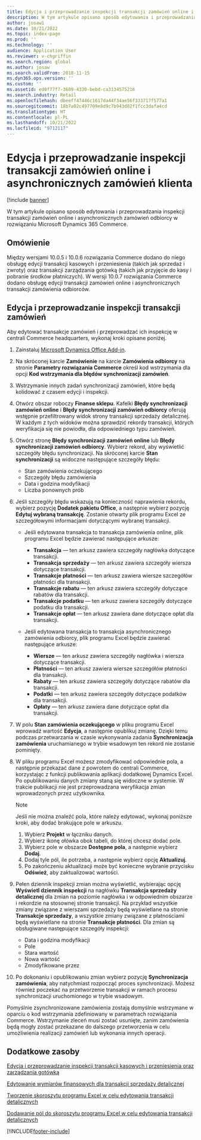 ```yaml
---
title: Edycja i przeprowadzanie inspekcji transakcji zamówień online i asynchronicznych zamówień klienta
description: W tym artykule opisano sposób edytowania i przeprowadzania inspekcji transakcji zamówień online i asynchronicznych zamówień odbiorcy w rozwiązaniu Microsoft Dynamics 365 Commerce.
author: josaw1
ms.date: 10/21/2022
ms.topic: index-page
ms.prod: ''
ms.technology: ''
audience: Application User
ms.reviewer: v-chgriffin
ms.search.region: global
ms.author: josaw
ms.search.validFrom: 2018-11-15
ms.dyn365.ops.version: ''
ms.custom: ''
ms.assetid: ed0f77f7-3609-4330-bebd-ca3134575216
ms.search.industry: Retail
ms.openlocfilehash: dbeeff47446c1617da44f34ae56f333717f577a1
ms.sourcegitcommit: 18b7a02c497709e8d9c7b943d82f1fcc3dafa4cd
ms.translationtype: HT
ms.contentlocale: pl-PL
ms.lasthandoff: 10/21/2022
ms.locfileid: "9712117"
---
```

# <a name="edit-and-audit-online-order-and-asynchronous-customer-order-transactions"></a>Edycja i przeprowadzanie inspekcji transakcji zamówień online i asynchronicznych zamówień klienta

[!include [banner](../includes/banner.md)]

W tym artykule opisano sposób edytowania i przeprowadzania inspekcji transakcji zamówień online i asynchronicznych zamówień odbiorcy w rozwiązaniu Microsoft Dynamics 365 Commerce.

## <a name="overview"></a>Omówienie

Między wersjami 10.0.5 i 10.0.6 rozwiązania Commerce dodano do niego obsługę edycji transakcji kasowych i przeniesienia (takich jak sprzedaż i zwroty) oraz transakcji zarządzania gotówką (takich jak przyjęcie do kasy i pobranie środków płatniczych). W wersji 10.0.7 rozwiązania Commerce dodano obsługę edycji transakcji zamówień online i asynchronicznych transakcji zamówienia odbiorców.

## <a name="edit-and-audit-order-transactions"></a>Edycja i przeprowadzanie inspekcji transakcji zamówień

Aby edytować transakcje zamówień i przeprowadzać ich inspekcję w centrali Commerce headquarters, wykonaj kroki opisane poniżej.

1. Zainstaluj [Microsoft Dynamics Office Add-in](https://appsource.microsoft.com/product/office/WA104379629?tab=Overview).
1. Na skróconej karcie **Zamówienie** na karcie **Zamówienia odbiorcy** na stronie **Parametry rozwiązania Commerce** określ kod wstrzymania dla opcji **Kod wstrzymania dla błędów synchronizacji zamówień**.
2. Wstrzymanie innych zadań synchronizacji zamówień, które będą kolidować z czasem edycji i inspekcji.
3. Otwórz obszar roboczy **Finanse sklepu**. Kafelki **Błędy synchronizacji zamówień online** i **Błędy synchronizacji zamówień odbiorcy** oferują wstępnie przefiltrowany widok strony transakcji sprzedaży detalicznej. W każdym z tych widoków można sprawdzić rekordy transakcji, których weryfikacja się nie powiodła, dla odpowiedniego typu zamówień.
4. Otwórz stronę **Błędy synchronizacji zamówień online** lub **Błędy synchronizacji zamówień odbiorcy**. Wybierz rekord, aby wyświetlić szczegóły błędu synchronizacji. Na skróconej karcie **Stan synchronizacji** są widoczne następujące szczegóły błędu:

    - Stan zamówienia oczekującego
    - Szczegóły błędu zamówienia
    - Data i godzina modyfikacji
    - Liczba ponownych prób

1. Jeśli szczegóły błędu wskazują na konieczność naprawienia rekordu, wybierz pozycję **Dodatek pakietu Office**, a następnie wybierz pozycję **Edytuj wybraną transakcję**. Zostanie otwarty plik programu Excel ze szczegółowymi informacjami dotyczącymi wybranej transakcji.

    - Jeśli edytowana transakcja to transakcja zamówienia online, plik programu Excel będzie zawierać następujące arkusze:

        - **Transakcja** — ten arkusz zawiera szczegóły nagłówka dotyczące transakcji.
        - **Transakcja sprzedaży** — ten arkusz zawiera szczegóły wiersza dotyczące transakcji.
        - **Transakcje płatności** — ten arkusz zawiera wiersze szczegółów płatności dla transakcji.
        - **Transakcje rabatu** — ten arkusz zawiera szczegóły dotyczące rabatów dla transakcji.
        - **Transakcje podatku** — ten arkusz zawiera szczegóły dotyczące podatku dla transakcji.
        - **Transakcje opłat** — ten arkusz zawiera dane dotyczące opłat dla transakcji.

    - Jeśli edytowana transakcja to transakcja asynchronicznego zamówienia odbiorcy, plik programu Excel będzie zawierać następujące arkusze:

        - **Wiersze** — ten arkusz zawiera szczegóły nagłówka i wiersza dotyczące transakcji.
        - **Płatności** — ten arkusz zawiera wiersze szczegółów płatności dla transakcji.
        - **Rabaty** — ten arkusz zawiera szczegóły dotyczące rabatów dla transakcji.
        - **Podatki** — ten arkusz zawiera szczegóły dotyczące podatków dla transakcji.
        - **Opłaty** — ten arkusz zawiera dane dotyczące opłat dla transakcji.

1. W polu **Stan zamówienia oczekującego** w pliku programu Excel wprowadź wartość **Edycja**, a następnie opublikuj zmianę. Dzięki temu podczas przetwarzania w czasie wykonywania zadania **Synchronizacja zamówienia** uruchamianego w trybie wsadowym ten rekord nie zostanie pominięty.
1. W pliku programu Excel możesz zmodyfikować odpowiednie pola, a następnie przekazać dane z powrotem do centrali Commerce, korzystając z funkcji publikowania aplikacji dodatkowej Dynamics Excel. Po opublikowaniu danych zmiany staną się widoczne w systemie. W trakcie publikacji nie jest przeprowadzana weryfikacja zmian wprowadzonych przez użytkownika.
    > [!NOTE]
    > Jeśli nie można znaleźć pola, które należy edytować, wykonaj poniższe kroki, aby dodać brakujące pole w arkuszu.
    >   1. Wybierz **Projekt** w łączniku danych.
    >   1. Wybierz ikonę ołówka obok tabeli, do której chcesz dodać pole.
    >   1. Wybierz pole w obszarze **Dostępne pola**, a następnie wybierz **Dodaj**.
    >   1. Dodaj tyle pól, ile potrzeba, a następnie wybierz opcję **Aktualizuj**.
    >   1. Po zakończeniu aktualizacji może być konieczne wybranie przycisku **Odśwież**, aby zaktualizować wartości.

3. Pełen dziennik inspekcji zmian można wyświetlić, wybierając opcję **Wyświetl dziennik inspekcji** na nagłówku **Transakcja sprzedaży detalicznej** dla zmian na poziomie nagłówka i w odpowiednim obszarze i rekordzie na stosownej stronie transakcji. Na przykład wszystkie zmiany związane z wierszami sprzedaży będą wyświetlane na stronie **Transakcje sprzedaży**, a wszystkie zmiany związane z płatnościami będą wyświetlane na stronie **Transakcje płatności**. Dla zmian są obsługiwane następujące szczegóły inspekcji:

    - Data i godzina modyfikacji
    - Pole
    - Stara wartość
    - Nowa wartość
    - Zmodyfikowane przez

1. Po dokonaniu i opublikowaniu zmian wybierz pozycję **Synchronizacja zamówienia**, aby natychmiast rozpocząć proces synchronizacji. Możesz również poczekać na przetworzenie transakcji w ramach procesu synchronizacji uruchomionego w trybie wsadowym.

Pomyślnie zsynchronizowane zamówienia zostają domyślnie wstrzymane w oparciu o kod wstrzymania zdefiniowany w parametrach rozwiązania Commerce. Wstrzymanie zleceń musi zostać usunięte, zanim zamówienia będą mogły zostać przekazane do dalszego przetworzenia w celu umożliwienia realizacji zamówień lub wykonania innych operacji.

## <a name="additional-resources"></a>Dodatkowe zasoby

[Edycja i przeprowadzanie inspekcji transakcji kasowych i przeniesienia oraz zarządzania gotówką](edit-cash-trans.md)

[Edytowanie wymiarów finansowych dla transakcji sprzedaży detalicznej](edit-financial-dim.md)

[Tworzenie skoroszytu programu Excel w celu edytowania transakcji detalicznych](create-excel-edit.md)

[Dodawanie pól do skoroszytu programu Excel w celu edytowania transakcji detalicznych](add-fields-excel.md)


[!INCLUDE[footer-include](../includes/footer-banner.md)]
